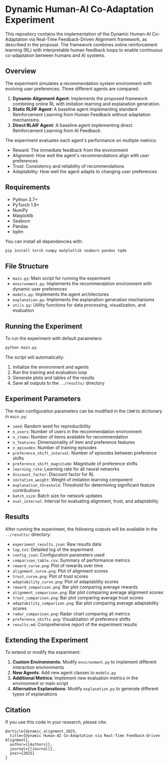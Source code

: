 # Dynamic Human-AI Co-Adaptation Experiment

This repository contains the implementation of the Dynamic Human-AI Co-Adaptation via Real-Time Feedback-Driven Alignment framework, as described in the proposal. The framework combines online reinforcement learning (RL) with interpretable human feedback loops to enable continuous co-adaptation between humans and AI systems.

## Overview

The experiment simulates a recommendation system environment with evolving user preferences. Three different agents are compared:

1. **Dynamic Alignment Agent**: Implements the proposed framework combining online RL with imitation learning and explanation generation.
2. **Static RLHF Agent**: A baseline agent implementing standard Reinforcement Learning from Human Feedback without adaptation mechanisms.
3. **Direct RLAIF Agent**: A baseline agent implementing direct Reinforcement Learning from AI Feedback.

The experiment evaluates each agent's performance on multiple metrics:
- Reward: The immediate feedback from the environment
- Alignment: How well the agent's recommendations align with user preferences
- Trust: Consistency and reliability of recommendations
- Adaptability: How well the agent adapts to changing user preferences

## Requirements

- Python 3.7+
- PyTorch 1.8+
- NumPy
- Matplotlib
- Seaborn
- Pandas
- tqdm

You can install all dependencies with:

```bash
pip install torch numpy matplotlib seaborn pandas tqdm
```

## File Structure

- `main.py`: Main script for running the experiment
- `environment.py`: Implements the recommendation environment with dynamic user preferences
- `models.py`: Implements the agent architectures
- `explanation.py`: Implements the explanation generation mechanisms
- `utils.py`: Utility functions for data processing, visualization, and evaluation

## Running the Experiment

To run the experiment with default parameters:

```bash
python main.py
```

The script will automatically:
1. Initialize the environment and agents
2. Run the training and evaluation loop
3. Generate plots and tables of the results
4. Save all outputs to the `../results/` directory

## Experiment Parameters

The main configuration parameters can be modified in the `CONFIG` dictionary in `main.py`:

- `seed`: Random seed for reproducibility
- `n_users`: Number of users in the recommendation environment
- `n_items`: Number of items available for recommendation
- `n_features`: Dimensionality of item and preference features
- `n_episodes`: Number of training episodes
- `preference_shift_interval`: Number of episodes between preference shifts
- `preference_shift_magnitude`: Magnitude of preference shifts
- `learning_rate`: Learning rate for all neural networks
- `discount_factor`: Discount factor for RL
- `imitation_weight`: Weight of imitation learning component
- `explanation_threshold`: Threshold for determining significant feature contributions
- `batch_size`: Batch size for network updates
- `eval_interval`: Interval for evaluating alignment, trust, and adaptability

## Results

After running the experiment, the following outputs will be available in the `../results/` directory:

- `experiment_results.json`: Raw results data
- `log.txt`: Detailed log of the experiment
- `config.json`: Configuration parameters used
- `comparison_table.csv`: Summary of performance metrics
- `reward_curve.png`: Plot of rewards over time
- `alignment_curve.png`: Plot of alignment scores
- `trust_curve.png`: Plot of trust scores
- `adaptability_curve.png`: Plot of adaptability scores
- `reward_comparison.png`: Bar plot comparing average rewards
- `alignment_comparison.png`: Bar plot comparing average alignment scores
- `trust_comparison.png`: Bar plot comparing average trust scores
- `adaptability_comparison.png`: Bar plot comparing average adaptability scores
- `radar_comparison.png`: Radar chart comparing all metrics
- `preference_shifts.png`: Visualization of preference shifts
- `results.md`: Comprehensive report of the experiment results

## Extending the Experiment

To extend or modify the experiment:

1. **Custom Environments**: Modify `environment.py` to implement different interaction environments
2. **New Agents**: Add new agent classes to `models.py`
3. **Additional Metrics**: Implement new evaluation metrics in the environment or main script
4. **Alternative Explanations**: Modify `explanation.py` to generate different types of explanations

## Citation

If you use this code in your research, please cite:

```
@article{dynamic_alignment_2025,
  title={Dynamic Human-AI Co-Adaptation via Real-Time Feedback-Driven Alignment},
  author={[Authors]},
  journal={[Journal]},
  year={2025}
}
```
